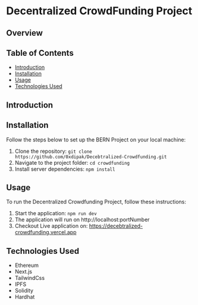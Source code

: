 # Decentralized CrowdFunding Project

## Overview




## Table of Contents

- [Introduction](#introduction)
- [Installation](#installation)
- [Usage](#usage)
- [Technologies Used](#technologies-used)

## Introduction



## Installation

Follow the steps below to set up the BERN Project on your local machine:

1. Clone the repository: `git clone https://github.com/0xdipak/Decebtralized-Crowdfunding.git`
2. Navigate to the project folder: `cd crowdfunding`
3. Install server dependencies: `npm install`


## Usage

To run the Decentralized Crowdfunding Project, follow these instructions:

1. Start the application: `npm run dev`
2. The application will run on http://localhost:portNumber
3. Checkout Live application on: https://decebtralized-crowdfunding.vercel.app

## Technologies Used

- Ethereum
- Next.js
- TailwindCss
- IPFS
- Solidity
- Hardhat
